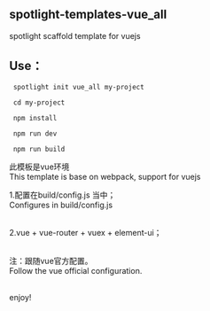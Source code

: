 ## spotlight-templates-vue_all
spotlight scaffold template for vuejs<br>

## Use：

     spotlight init vue_all my-project

     cd my-project

     npm install

     npm run dev

     npm run build

此模板是vue环境<br>
This template is base on webpack, support for vuejs<br>

1.配置在build/config.js 当中；<br>
  Configures in build/config.js <br><br>

2.vue + vue-router + vuex + element-ui；<br><br>

注：跟随vue官方配置。<br>
    Follow the vue official configuration.<br><br>

enjoy!
